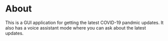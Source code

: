 # About
This is a GUI application for getting the latest COVID-19 pandmic updates. 
It also has a voice assistant mode where you can ask about the latest updates.
